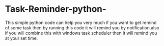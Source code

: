 # Task-Reminder-python-
This simple python code can help you very much if you want to get remind of some task then by running this code it will remind you by notification.also if you will combine this with windows task scheduler then it will remind you at your set time.
